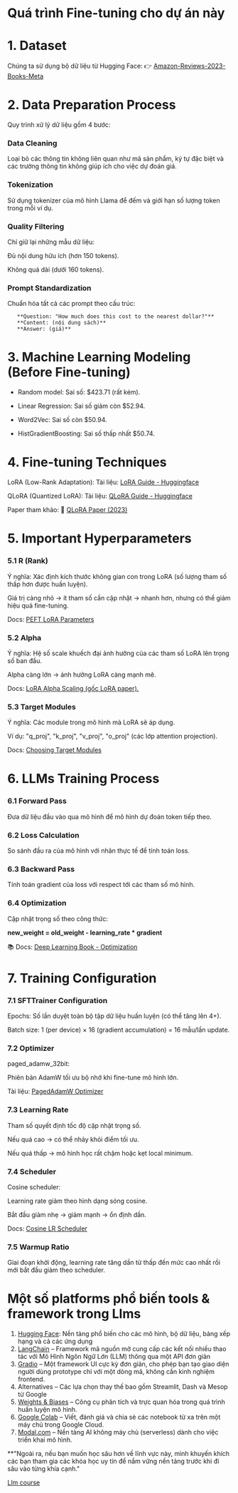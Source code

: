 # Quá trình Fine-tuning cho dự án này

# 1. Dataset
   Chúng ta sử dụng bộ dữ liệu từ Hugging Face:
👉 [Amazon-Reviews-2023-Books-Meta](https://huggingface.co/datasets/cogsci13/Amazon-Reviews-2023-Books-Meta)

# 2. Data Preparation Process
   Quy trình xử lý dữ liệu gồm 4 bước:

### Data Cleaning

   Loại bỏ các thông tin không liên quan như mã sản phẩm, ký tự đặc biệt và các trường thông tin không giúp ích cho việc dự đoán giá.

### Tokenization

   Sử dụng tokenizer của mô hình Llama để đếm và giới hạn số lượng token trong mỗi ví dụ.

### Quality Filtering

   Chỉ giữ lại những mẫu dữ liệu:
   
   Đủ nội dung hữu ích (hơn 150 tokens).
   
   Không quá dài (dưới 160 tokens).

### Prompt Standardization

   Chuẩn hóa tất cả các prompt theo cấu trúc:
   
       **Question: "How much does this cost to the nearest dollar?"**
       **Content: (nội dung sách)**
       **Answer: (giá)**

# 3. Machine Learning Modeling (Before Fine-tuning)

   - Random model: Sai số: $423.71 (rất kém).
   
   - Linear Regression: Sai số giảm còn $52.94.
   
   - Word2Vec: Sai số còn $50.94.
   
   - HistGradientBoosting: Sai số thấp nhất $50.74.

# 4. Fine-tuning Techniques

   LoRA (Low-Rank Adaptation):
   Tài liệu: [LoRA Guide - Huggingface](https://huggingface.co/docs/peft/main/en/conceptual_guides/lora)
   
   QLoRA (Quantized LoRA):
   Tài liệu: [QLoRA Guide - Huggingface](https://huggingface.co/docs/peft/main/en/developer_guides/quantization)
   
   Paper tham khảo:
   📄 [QLoRA Paper (2023)](https://arxiv.org/pdf/2305.14314)

# 5. Important Hyperparameters

### 5.1 R (Rank)

   Ý nghĩa: Xác định kích thước không gian con trong LoRA (số lượng tham số thấp hơn được huấn luyện).
   
   Giá trị càng nhỏ → ít tham số cần cập nhật → nhanh hơn, nhưng có thể giảm hiệu quả fine-tuning.
   
   Docs: [PEFT LoRA Parameters](https://huggingface.co/docs/peft/main/en/conceptual_guides/lora)

### 5.2 Alpha

   Ý nghĩa: Hệ số scale khuếch đại ảnh hưởng của các tham số LoRA lên trọng số ban đầu.
   
   Alpha càng lớn → ảnh hưởng LoRA càng mạnh mẽ.
   
   Docs: [LoRA Alpha Scaling (gốc LoRA paper).](https://arxiv.org/pdf/2106.09685.pdf)

### 5.3 Target Modules

   Ý nghĩa: Các module trong mô hình mà LoRA sẽ áp dụng.
   
   Ví dụ: "q_proj", "k_proj", "v_proj", "o_proj" (các lớp attention projection).
   
   Docs: [Choosing Target Modules](https://huggingface.co/docs/peft/main/en/conceptual_guides/lora#how-lora-works)

# 6. LLMs Training Process

### 6.1 Forward Pass

   Đưa dữ liệu đầu vào qua mô hình để mô hình dự đoán token tiếp theo.

### 6.2 Loss Calculation

   So sánh đầu ra của mô hình với nhãn thực tế để tính toán loss.

### 6.3 Backward Pass

   Tính toán gradient của loss với respect tới các tham số mô hình.

### 6.4 Optimization

   Cập nhật trọng số theo công thức:

**new_weight = old_weight - learning_rate * gradient**

📚 Docs: [Deep Learning Book - Optimization](https://www.deeplearningbook.org/contents/numerical.html)

# 7. Training Configuration

### 7.1 SFTTrainer Configuration

   Epochs: Số lần duyệt toàn bộ tập dữ liệu huấn luyện (có thể tăng lên 4+).
   
   Batch size: 1 (per device) × 16 (gradient accumulation) = 16 mẫu/lần update.

### 7.2 Optimizer

   paged_adamw_32bit:
   
   Phiên bản AdamW tối ưu bộ nhớ khi fine-tune mô hình lớn.
   
   Tài liệu: [PagedAdamW Optimizer](https://huggingface.co/docs/bitsandbytes/main/en/reference/optim/adamw)

### 7.3 Learning Rate

   Tham số quyết định tốc độ cập nhật trọng số.
   
   Nếu quá cao → có thể nhảy khỏi điểm tối ưu.
   
   Nếu quá thấp → mô hình học rất chậm hoặc kẹt local minimum.

### 7.4 Scheduler

   Cosine scheduler:
   
   Learning rate giảm theo hình dạng sóng cosine.
   
   Bắt đầu giảm nhẹ → giảm mạnh → ổn định dần.
   
   Docs: [Cosine LR Scheduler](https://discuss.huggingface.co/t/using-cosine-lr-scheduler-via-trainingarguments-in-trainer/14783/6)

### 7.5 Warmup Ratio

   Giai đoạn khởi động, learning rate tăng dần từ thấp đến mức cao nhất rồi mới bắt đầu giảm theo scheduler.

# Một số platforms phổ biến tools & framework trong Llms

1. [Hugging Face](https://huggingface.co/): Nền tảng phổ biến cho các mô hình, bộ dữ liệu, bảng xếp hạng và cả các ứng dụng
2. [LangChain](https://www.langchain.com/) – Framework mã nguồn mở cung cấp các kết nối nhiều thao tác với Mô Hình Ngôn Ngữ Lớn (LLM) thông qua một API đơn giản
3. [Gradio](https://www.gradio.app/) – Một framework UI cực kỳ đơn giản, cho phép bạn tạo giao diện người dùng prototype chỉ với một dòng mã, không cần kinh nghiệm frontend.
4. Alternatives – Các lựa chọn thay thế bao gồm Streamlit, Dash và Mesop từ Google
5. [Weights & Biases](https://wandb.ai/site) – Công cụ phân tích và trực quan hóa trong quá trình huấn luyện mô hình.
6. [Google Colab](https://colab.research.google.com/) – Viết, đánh giá và chia sẻ các notebook từ xa trên một máy chủ trong Google Cloud.
7. [Modal.com](https://modal.com/) – Nền tảng AI không máy chủ (serverless) dành cho việc triển khai mô hình.

**"Ngoài ra, nếu bạn muốn học sâu hơn về lĩnh vực này, mình khuyến khích các bạn tham gia các khóa học uy tín để nắm vững nền tảng trước khi đi sâu vào từng khía cạnh."

[Llm course](https://www.udemy.com/course/llm-engineering-master-ai-and-large-language-models/?srsltid=AfmBOorXXQrsRbJli2ye4GP3ICQCN5g5wUtofSmIx3ef6H6XqdbrC59P&couponCode=KEEPLEARNING)
    
